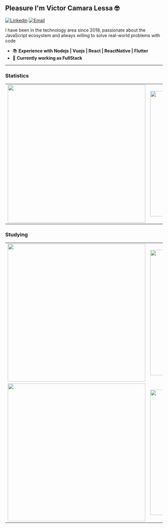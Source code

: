 <h2>Pleasure I'm Victor Camara Lessa 🤓</h2>

[![Linkedin](https://img.shields.io/badge/-LinkedIn-blue?style=flat&logo=Linkedin&logoColor=white)](https://www.linkedin.com/in/victorcamaralessa/)
[![Email](https://img.shields.io/badge/-Outlook-blue?style=flat&logo=Mail&logoColor=white)](mailto:victordsgnr@gmail.com)

I have been in the technology area since 2018, passionate about the JavaScript ecosystem and always willing to solve real-world problems with code

- 📚 <b>Experience with Nodejs | Vuejs | React | ReactNative | Flutter</b>
- 🚀 <b>Currently working as FullStack</b>

<hr>

<h3>Statistics</h3>

<center>
    <table align="center">
      <tr>
          <td>
            <img width="440px" align="center" src="https://github-readme-stats.vercel.app/api?username=victorLessa&count_private=true&hide_border=true" />
          </td>
          <td>
            <img width="400px" align="center" src="https://github-readme-stats.vercel.app/api/top-langs/?username=victorLessa&hide=html&layout=compact&count_private=true&hide_border=true" />               
          </td>
      </tr>  
    </table>
</center>

<h3>Studying</h3>

<center>
    <table align="center">
      <tr>
          <td>
            <img width="440px" align="center" src="https://github-readme-stats.vercel.app/api/pin?username=victorLessa&repo=facebook-clone-react-native" />
          </td>
          <td>
            <img width="400px" align="center" src="https://github-readme-stats.vercel.app/api/pin?username=victorLessa&repo=parse2-kmz" />               
          </td>
      </tr>  
      <tr>
          <td>
            <img width="440px" align="center" src="https://github-readme-stats.vercel.app/api/pin?username=victorLessa&repo=eUni-App-Flutter" />
          </td>
          <td>
            <img width="400px" align="center" src="https://github-readme-stats.vercel.app/api/pin?username=victorLessa&repo=zombie-apocalypse" />               
          </td>
      </tr>  
    </table>
</center>
